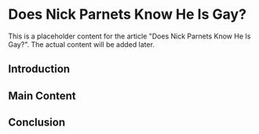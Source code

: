 # Does Nick Parnets Know He Is Gay?

This is a placeholder content for the article "Does Nick Parnets Know He Is Gay?". 
The actual content will be added later.

## Introduction

## Main Content

## Conclusion